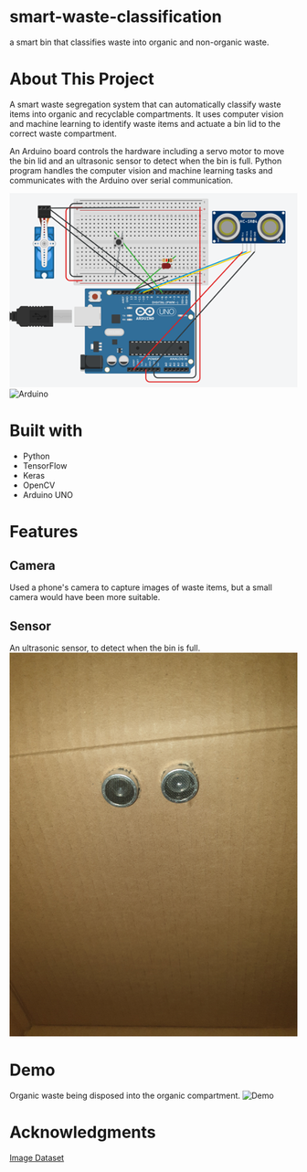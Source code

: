 # smart-waste-classification
a smart bin that classifies waste into organic and non-organic waste.

# About This Project

A smart waste segregation system that can automatically classify waste items into organic and recyclable compartments. It uses computer vision and machine learning to identify waste items and actuate a bin lid to the correct waste compartment.

An Arduino board controls the hardware including a servo motor to move the bin lid and an ultrasonic sensor to detect when the bin is full. Python program handles the computer vision and machine learning tasks and communicates with the Arduino over serial communication.

![Schematic](Picture3.png)
![Arduino](20230201_094521.jpg)

# Built with
- Python
- TensorFlow
- Keras
- OpenCV
- Arduino UNO

# Features
## Camera
Used a phone's camera to capture images of waste items, but a small camera would have been more suitable.

## Sensor
An ultrasonic sensor, to detect when the bin is full.
![Ultrasonic](20230228_235603.jpg) 

# Demo
Organic waste being disposed into the organic compartment.
![Demo](Picture1.gif) 

# Acknowledgments
[Image Dataset](https://www.kaggle.com/datasets/techsash/waste-classification-data)

